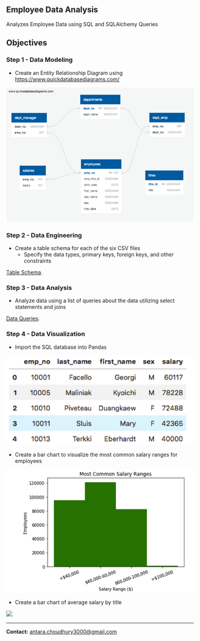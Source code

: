 ## Employee Data Analysis

Analyzes Employee Data using SQL and SQLAlchemy Queries

## Objectives

### Step 1 - Data Modeling

- Create an Entity Relationship Diagram using https://www.quickdatabasediagrams.com/

![](EmployeeSQL/ERD.png)

### Step 2 - Data Engineering

- Create a table schema for each of the six CSV files
    - Specify the data types, primary keys, foreign keys, and other constraints

[Table Schema](EmployeeSQL/table_schemata.sql).

### Step 3 - Data Analysis

- Analyze data using a list of queries about the data utilizing select statements and joins

[Data Queries](EmployeeSQL/queries.sql).

### Step 4 - Data Visualization 

- Import the SQL database into Pandas

![](EmployeeSQL/dataframe.png)

- Create a bar chart to visualize the most common salary ranges for employees

![](EmployeeSQL/barchart.png)

- Create a bar chart of average salary by title

![](EmployeeSQL/barchart_title)

---------------------------------------------------

<b>Contact:</b> antara.choudhury3000@gmail.com
